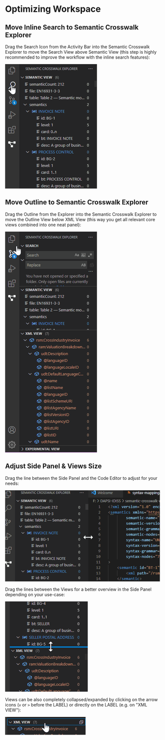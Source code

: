 # Optimizing Workspace

## Move Inline Search to Semantic Crosswalk Explorer

Drag the Search Icon from the Activity Bar into the Semantic Crosswalk Explorer to move the Search View above Semantic View (this step is highly recommended to improve the workflow with the inline search features):

![ Move Inline Search ](./images/move_inline_search.gif)

## Move Outline to Semantic Crosswalk Explorer

Drag the Outline from the Explorer into the Semantic Crosswalk Explorer to move the Outline View below XML View (this way you get all relevant core views combined into one neat panel):

![ Move Outline ](./images/move_outline.gif)

## Adjust Side Panel & Views Size

Drag the line between the Side Panel and the Code Editor to adjust for your needs:

![ Resize Side Panel ](./images/resize_sidepanel.gif)

Drag the lines between the Views for a better overview in the Side Panel depending on your use-case:

![ Resize View Area ](./images/resize_viewarea.gif)

Views can be also completely collapsed/expanded by clicking on the arrow icons (`v` or `>` before the LABEL) or directly on the LABEL (e.g. on "XML VIEW"):

![ Collapse View ](./images/collapse_view.png)
